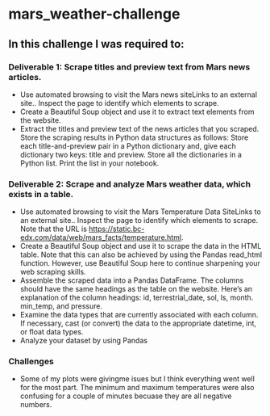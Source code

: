 # mars_weather-challenge
## In this challenge I was required to:
### Deliverable 1: Scrape titles and preview text from Mars news articles.
- Use automated browsing to visit the Mars news siteLinks to an external site.. Inspect the page to identify which elements to scrape.
- Create a Beautiful Soup object and use it to extract text elements from the website.
- Extract the titles and preview text of the news articles that you scraped. Store the scraping results in Python data structures as follows: Store each title-and-preview pair in a Python dictionary and, give each dictionary two keys: title and preview. Store all the dictionaries in a Python list. Print the list in your notebook.

### Deliverable 2: Scrape and analyze Mars weather data, which exists in a table.
- Use automated browsing to visit the Mars Temperature Data SiteLinks to an external site.. Inspect the page to identify which elements to scrape. Note that the URL is https://static.bc-edx.com/data/web/mars_facts/temperature.html.
- Create a Beautiful Soup object and use it to scrape the data in the HTML table. Note that this can also be achieved by using the Pandas read_html function. However, use Beautiful Soup here to continue sharpening your web scraping skills.
- Assemble the scraped data into a Pandas DataFrame. The columns should have the same headings as the table on the website. Here’s an explanation of the column headings: id, terrestrial_date, sol, ls, month. min_temp, and pressure. 
- Examine the data types that are currently associated with each column. If necessary, cast (or convert) the data to the appropriate datetime, int, or float data types.
- Analyze your dataset by using Pandas

### Challenges
- Some of my plots were givingme isues but I think everything went well for the most part. The minimum and maximum temperatures were also confusing for a couple of minutes becuase they are all negative numbers.
  

